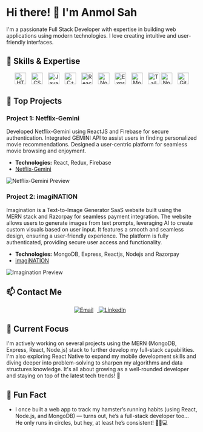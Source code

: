 # Hi there! 👋 I'm Anmol Sah

I'm a passionate Full Stack Developer with expertise in building web applications using modern technologies. I love creating intuitive and user-friendly interfaces.

## 🔧 Skills & Expertise

<p align="center">
  <img src="https://img.shields.io/badge/HTML-%23E34F26.svg?&style=for-the-badge&logo=html5&logoColor=white" alt="HTML" style="margin-right: 10px; height: 30px;" />
  <img src="https://img.shields.io/badge/CSS-%231572B6.svg?&style=for-the-badge&logo=css3&logoColor=white" alt="CSS" style="margin-right: 10px; height: 30px;" />
  <img src="https://img.shields.io/badge/JavaScript-%23F7DF1E.svg?&style=for-the-badge&logo=javascript&logoColor=black" alt="JavaScript" style="margin-right: 10px; height: 30px;" />
  <img src="https://img.shields.io/badge/C++-%2300599C.svg?&style=for-the-badge&logo=cplusplus&logoColor=white" alt="C++" style="margin-right: 10px; height: 30px;" />
  <img src="https://img.shields.io/badge/React-%2361DAFB.svg?&style=for-the-badge&logo=react&logoColor=black" alt="ReactJS" style="margin-right: 10px; height: 30px;" />
  <img src="https://img.shields.io/badge/Node.js-%23339933.svg?&style=for-the-badge&logo=node.js&logoColor=white" alt="Node.js" style="margin-right: 10px; height: 30px;" />
  <img src="https://img.shields.io/badge/Express-%23000000.svg?&style=for-the-badge&logo=express&logoColor=white" alt="Express" style="margin-right: 10px; height: 30px;" />
  <img src="https://img.shields.io/badge/MongoDB-%2347A248.svg?&style=for-the-badge&logo=mongodb&logoColor=white" alt="MongoDB" style="margin-right: 10px; height: 30px;" />
   <img src="https://img.shields.io/badge/Tailwind%20CSS-%2338B2AC.svg?&style=for-the-badge&logo=tailwindcss&logoColor=white" alt="Tailwind CSS" style="height: 30px;" />
  <img src="https://img.shields.io/badge/NoSQL-%23000000.svg?&style=for-the-badge&logo=nonoSQL&logoColor=white" alt="NoSQL" style="margin-right: 10px; height: 30px;" />
  <img src="https://img.shields.io/badge/GitHub-%23181717.svg?&style=for-the-badge&logo=github&logoColor=white" alt="GitHub" style="height: 30px;" />
</p>

## 🚀 Top Projects

### Project 1: Netflix-Gemini
Developed Netflix-Gemini using ReactJS and Firebase for secure authentication. Integrated GEMINI API to assist users in finding personalized movie recommendations. Designed a user-centric platform for seamless movie browsing and enjoyment.
- **Technologies:** React, Redux, Firebase
- [Netflix-Gemini](https://netflix-gemini.vercel.app/browse)

![Netflix-Gemini Preview](https://github.com/anmolsah/anmolsah/assets/113588714/c7219a7f-438c-4dd0-a8fd-829cc4bbd35b)


### Project 2: imagiNATION
Imagination is a Text-to-Image Generator SaaS website built using the MERN stack and Razorpay for seamless payment integration. The website allows users to generate images from text prompts, leveraging AI to create custom visuals based on user input. It features a smooth and seamless design, ensuring a user-friendly experience. The platform is fully authenticated, providing secure user access and functionality.
- **Technologies:** MongoDB, Express, Reactjs, Nodejs and Razorpay
- [imagiNATION](https://imagination-xgvo.vercel.app/)

![Imagination Preview](https://github.com/user-attachments/assets/4cc6f37d-75c5-4a47-a3e5-1abecf9704de)


## 📫 Contact Me

<p align="center">
  <a href="mailto:annifind010@gmail.com">
    <img src="https://img.shields.io/badge/Email-%231DA1F2.svg?&style=for-the-badge&logo=gmail&logoColor=white" alt="Email" style="margin-right: 10px;" />
  </a>
  <a href="https://www.linkedin.com/in/anmol-sah-551083238/">
    <img src="https://img.shields.io/badge/LinkedIn-%230077B5.svg?&style=for-the-badge&logo=linkedin&logoColor=white" alt="LinkedIn" style="margin-right: 10px;" />
  </a>
</p>


## 🌱 Current Focus

I'm actively working on several projects using the MERN (MongoDB, Express, React, Node.js) stack to further develop my full-stack capabilities. I'm also exploring React Native to expand my mobile development skills and diving deeper into problem-solving to sharpen my algorithms and data structures knowledge. It's all about growing as a well-rounded developer and staying on top of the latest tech trends! 🚀


## 🎉 Fun Fact
- I once built a web app to track my hamster’s running habits (using React, Node.js, and MongoDB) — turns out, he’s a full-stack developer too... He only runs in circles, but hey, at least he’s consistent! 🐹💨💻



<!--
**anmolsah/anmolsah** is a ✨ _special_ ✨ repository because its `README.md` (this file) appears on your GitHub profile.

Here are some ideas to get you started:

- 🔭 I’m currently working on ...
- 🌱 I’m currently learning ...
- 👯 I’m looking to collaborate on ...
- 🤔 I’m looking for help with ...
- 💬 Ask me about ...
- 📫 How to reach me: ...
- 😄 Pronouns: ...
- ⚡ Fun fact: ...
-->
